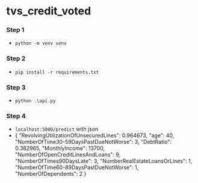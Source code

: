 # tvs_credit_voted

### Step 1
- `python -m venv venv`

### Step 2
- `pip install -r requirements.txt`

### Step 3
- `python .\api.py`

### Step 4
- `localhost:5000/predict` with json 
- {
    "RevolvingUtilizationOfUnsecuredLines": 0.964673,
    "age": 40,
    "NumberOfTime30-59DaysPastDueNotWorse": 3,
    "DebtRatio": 0.382965,
    "MonthlyIncome": 13700,
    "NumberOfOpenCreditLinesAndLoans": 9,
    "NumberOfTimes90DaysLate": 3,
    "NumberRealEstateLoansOrLines": 1,
    "NumberOfTime60-89DaysPastDueNotWorse": 1,
    "NumberOfDependents": 2
 }
